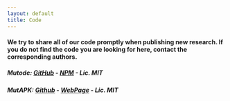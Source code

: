 ```yaml
---
layout: default
title: Code
---
```

#### We try to share all of our code promptly when publishing new research. If you do not find the code you are looking for here, contact the corresponding authors.  


##### Mutode: [GitHub](https://github.com/TheSoftwareDesignLab/mutode) - [NPM](https://www.npmjs.com/package/mutode) - Lic. MIT
##### MutAPK: [Github](https://github.com/TheSoftwareDesignLab/MutAPK) - [WebPage](https://thesoftwaredesignlab.github.io/MutAPK) - Lic. MIT
